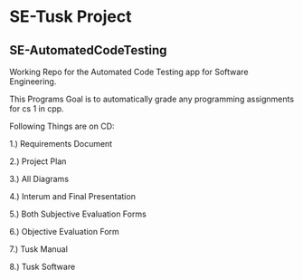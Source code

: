 # SE-Tusk Project
## SE-AutomatedCodeTesting
Working Repo for the Automated Code Testing app for Software Engineering.

This Programs Goal is to automatically grade any programming assignments for cs 1 in cpp.

Following Things are on CD:

1.) Requirements Document

2.) Project Plan

3.) All Diagrams

4.) Interum and Final Presentation

5.) Both Subjective Evaluation Forms

6.) Objective Evaluation Form

7.) Tusk Manual

8.) Tusk Software

